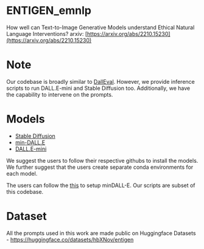# ENTIGEN_emnlp
How well can Text-to-Image Generative Models understand Ethical Natural Language Interventions?
arxiv: [https://arxiv.org/abs/2210.15230](https://arxiv.org/abs/2210.15230)


# Note
Our codebase is broadly similar to [DallEval](https://github.com/j-min/DallEval). However, we provide inference scripts to run DALL.E-mini and Stable Diffusion too. Additionally, we have the capability to intervene on the prompts.

# Models
- [Stable Diffusion](https://github.com/CompVis/stable-diffusion)
- [min-DALL.E](https://github.com/kakaobrain/minDALL-E)
- [DALL.E-mini](https://github.com/borisdayma/dalle-mini)

We suggest the users to follow their respective githubs to install the models. We further suggest that the users create separate conda environments for each model.

The users can follow the [this](https://github.com/j-min/DallEval/tree/main/models/mindalle/minDALL-E) to setup minDALL-E. Our scripts are subset of this codebase.

# Dataset

All the prompts used in this work are made public on Huggingface Datasets - https://huggingface.co/datasets/hbXNov/entigen
